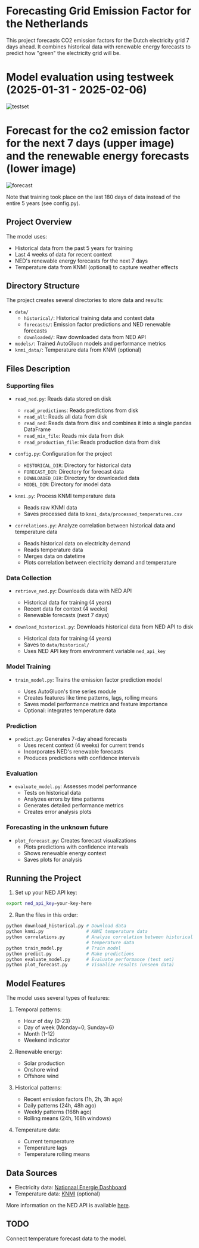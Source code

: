 # Forecasting Grid Emission Factor for the Netherlands

This project forecasts CO2 emission factors for the Dutch electricity grid 7 days ahead. It combines historical data with renewable energy forecasts to predict how "green" the electricity grid will be.

# Model evaluation using testweek (2025-01-31 - 2025-02-06)
![testset](imgs/detailed_analysis_4weeks_context_20250323_1524.png)

# Forecast for the co2 emission factor for the next 7 days (upper image) and the renewable energy forecasts (lower image)
![forecast](imgs/forecast_plot_20250323_1526.png)

Note that training took place on the last 180 days of data instead of the entire 5 years (see config.py).

## Project Overview

The model uses:
- Historical data from the past 5 years for training
- Last 4 weeks of data for recent context
- NED's renewable energy forecasts for the next 7 days
- Temperature data from KNMI (optional) to capture weather effects

## Directory Structure

The project creates several directories to store data and results:
- `data/`
  - `historical/`: Historical training data and context data
  - `forecasts/`: Emission factor predictions and NED renewable forecasts
  - `downloaded/`: Raw downloaded data from NED API
- `models/`: Trained AutoGluon models and performance metrics
- `knmi_data/`: Temperature data from KNMI (optional)

## Files Description

### Supporting files
- `read_ned.py`: Reads data stored on disk
  - `read_predictions`: Reads predictions from disk
  - `read_all`: Reads all data from disk
  - `read_ned`: Reads data from disk and combines it into a single pandas DataFrame
  - `read_mix_file`: Reads mix data from disk
  - `read_production_file`: Reads production data from disk

- `config.py`: Configuration for the project
  - `HISTORICAL_DIR`: Directory for historical data
  - `FORECAST_DIR`: Directory for forecast data
  - `DOWNLOADED_DIR`: Directory for downloaded data
  - `MODEL_DIR`: Directory for model data

- `knmi.py`: Process KNMI temperature data
  - Reads raw KNMI data  
  - Saves processed data to `knmi_data/processed_temperatures.csv`  
  
- `correlations.py`: Analyze correlation between historical data and temperature data
  - Reads historical data on electricity demand
  - Reads temperature data
  - Merges data on datetime
  - Plots correlation between electricity demand and temperature

### Data Collection
- `retrieve_ned.py`: Downloads data with NED API
  - Historical data for training (4 years)
  - Recent data for context (4 weeks)
  - Renewable forecasts (next 7 days)
  
- `download_historical.py`: Downloads historical data from NED API to disk  
  - Historical data for training (4 years)
  - Saves to `data/historical/`
  - Uses NED API key from environment variable `ned_api_key`
  
### Model Training
- `train_model.py`: Trains the emission factor prediction model

  - Uses AutoGluon's time series module
  - Creates features like time patterns, lags, rolling means
  - Saves model performance metrics and feature importance
  - Optional: integrates temperature data

### Prediction
- `predict.py`: Generates 7-day ahead forecasts
  - Uses recent context (4 weeks) for current trends
  - Incorporates NED's renewable forecasts
  - Produces predictions with confidence intervals

### Evaluation
- `evaluate_model.py`: Assesses model performance
  - Tests on historical data
  - Analyzes errors by time patterns
  - Generates detailed performance metrics
  - Creates error analysis plots

### Forecasting in the unknown future
- `plot_forecast.py`: Creates forecast visualizations
  - Plots predictions with confidence intervals
  - Shows renewable energy context
  - Saves plots for analysis

## Running the Project

1. Set up your NED API key:
```sh
export ned_api_key=your-key-here
```

2. Run the files in this order:
```sh
python download_historical.py # Download data
python knmi.py                # KNMI temperature data
python correlations.py        # Analyze correlation between historical data and    
                              # temperature data
python train_model.py         # Train model
python predict.py             # Make predictions
python evaluate_model.py      # Evaluate performance (test set)
python plot_forecast.py       # Visualize results (unseen data)
```

## Model Features

The model uses several types of features:
1. Temporal patterns:
   - Hour of day (0-23)
   - Day of week (Monday=0, Sunday=6)
   - Month (1-12)
   - Weekend indicator

2. Renewable energy:
   - Solar production
   - Onshore wind
   - Offshore wind

3. Historical patterns:
   - Recent emission factors (1h, 2h, 3h ago)
   - Daily patterns (24h, 48h ago)
   - Weekly patterns (168h ago)
   - Rolling means (24h, 168h windows)

4. Temperature data:
   - Current temperature
   - Temperature lags
   - Temperature rolling means

## Data Sources

- Electricity data: [Nationaal Energie Dashboard](https://ned.nl/)
- Temperature data: [KNMI](https://www.knmi.nl/) (optional)

More information on the NED API is available [here](https://ned.nl/nl/api).

## TODO
Connect temperature forecast data to the model.
